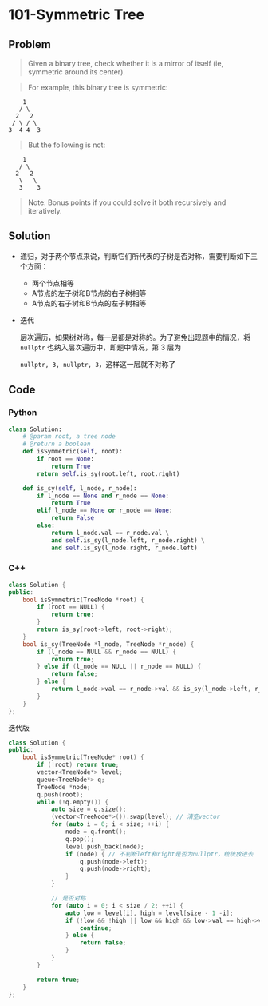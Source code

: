 # 101-Symmetric Tree

## Problem

> Given a binary tree, check whether it is a mirror of itself (ie, symmetric around its center).

> For example, this binary tree is symmetric:
>
```
    1
   / \
  2   2
 / \ / \
3  4 4  3
```
> But the following is not:

>
```
    1
   / \
  2   2
   \   \
   3    3
```

> Note:
Bonus points if you could solve it both recursively and iteratively.

## Solution

- 递归，对于两个节点来说，判断它们所代表的子树是否对称，需要判断如下三个方面：
	- 两个节点相等
	- A节点的左子树和B节点的右子树相等
	- A节点的右子树和B节点的左子树相等

- 迭代

	层次遍历，如果树对称，每一层都是对称的。为了避免出现题中的情况，将 `nullptr` 也纳入层次遍历中，即题中情况，第 3 层为

	`nullptr, 3, nullptr, 3`，这样这一层就不对称了

## Code

### Python

```python
class Solution:
    # @param root, a tree node
    # @return a boolean
    def isSymmetric(self, root):
        if root == None:
            return True
        return self.is_sy(root.left, root.right)

    def is_sy(self, l_node, r_node):
        if l_node == None and r_node == None:
            return True
        elif l_node == None or r_node == None:
            return False
        else:
            return l_node.val == r_node.val \
            and self.is_sy(l_node.left, r_node.right) \
            and self.is_sy(l_node.right, r_node.left)
```

### C++

```cpp
class Solution {
public:
    bool isSymmetric(TreeNode *root) {
        if (root == NULL) {
            return true;
        }
        return is_sy(root->left, root->right);
    }
    bool is_sy(TreeNode *l_node, TreeNode *r_node) {
        if (l_node == NULL && r_node == NULL) {
            return true;
        } else if (l_node == NULL || r_node == NULL) {
            return false;
        } else {
            return l_node->val == r_node->val && is_sy(l_node->left, r_node->right) && is_sy(l_node->right, r_node->left);
        }
    }
};
```

迭代版

```cpp
class Solution {
public:
    bool isSymmetric(TreeNode* root) {
        if (!root) return true;
        vector<TreeNode*> level;
        queue<TreeNode*> q;
        TreeNode *node;
        q.push(root);
        while (!q.empty()) {
            auto size = q.size();
            (vector<TreeNode*>()).swap(level); // 清空vector
            for (auto i = 0; i < size; ++i) {
                node = q.front();
                q.pop();
                level.push_back(node);
                if (node) { // 不判断left和right是否为nullptr，统统放进去
                    q.push(node->left);
                    q.push(node->right);
                }
            }

            // 是否对称
            for (auto i = 0; i < size / 2; ++i) {
                auto low = level[i], high = level[size - 1 -i];
                if (!low && !high || low && high && low->val == high->val) {
                    continue;
                } else {
                    return false;
                }
            }
        }

        return true;
    }
};
```
